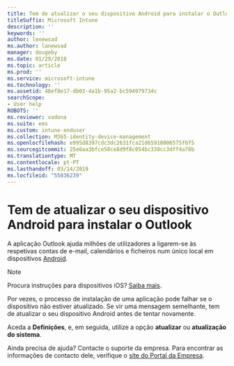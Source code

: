 ```yaml
---
title: Tem de atualizar o seu dispositivo Android para instalar o Outlook | Microsoft Docs
titleSuffix: Microsoft Intune
description: ''
keywords: ''
author: lenewsad
ms.author: lanewsad
manager: dougeby
ms.date: 01/29/2018
ms.topic: article
ms.prod: ''
ms.service: microsoft-intune
ms.technology: ''
ms.assetid: 48ef8e17-db03-4a1b-95a2-bc594979734c
searchScope:
- User help
ROBOTS: ''
ms.reviewer: vadona
ms.suite: ems
ms.custom: intune-enduser
ms.collection: M365-identity-device-management
ms.openlocfilehash: e995d8397cdc3dc2631fca21d65918006575f6f5
ms.sourcegitcommit: 25e6aa3bfce58ce8d9f8c054bc338cc3dff4a78b
ms.translationtype: MT
ms.contentlocale: pt-PT
ms.lasthandoff: 03/14/2019
ms.locfileid: "55836239"
---
```

# <a name="you-need-to-update-your-android-device-to-install-the-outlook-app"></a>Tem de atualizar o seu dispositivo Android para instalar o Outlook

A aplicação Outlook ajuda milhões de utilizadores a ligarem-se às respetivas contas de e-mail, calendários e ficheiros num único local em dispositivos [Android](https://play.google.com/store/apps/details?id=com.microsoft.office.outlook).

>[!NOTE]
> Procura instruções para dispositivos iOS? [Saiba mais](update-device-outlook-ios.md).

Por vezes, o processo de instalação de uma aplicação pode falhar se o dispositivo não estiver atualizado. Se vir uma mensagem semelhante, tem de atualizar o seu dispositivo Android antes de tentar novamente.

Aceda a **Definições**, e, em seguida, utilize a opção **atualizar** ou **atualização do sistema**.

Ainda precisa de ajuda? Contacte o suporte da empresa. Para encontrar as informações de contacto dele, verifique o [site do Portal da Empresa](https://go.microsoft.com/fwlink/?linkid=2010980).
